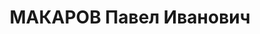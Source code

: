 ---
title: МАКАРОВ Павел Иванович
description: 'Род. в 1898, Ивановская Промышленная обл., ст. Южа, русский. Проживал:
  г. Свердловск. Ж.д. им. Л.М. Кагановича, 3 отделение движения, начальник.

  Арестован 28.01.1937. Приговор: 04.05.1937 – ВМН. Расстрелян 04.05.1937'
---